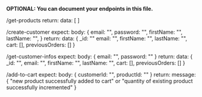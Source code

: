 **OPTIONAL: You can document your endpoints in this file.**



/get-products
return:
data: [ <all products ojects> ]


/create-customer
expect:
body: {
  email: "",
  password: "",
  firstName: "",
  lastName: "",
}
return:
data: {
  _id: ""
  email: "",
  firstName: "",
  lastName: "",
  cart: [],
  previousOrders: []
}


/get-customer-infos
expect:
body: {
  email: "",
  password: ""
}
return:
data: {
  _id: "",
  email: "",
  firstName: "",
  lastName: "",
  cart: [],
  previousOrders: []
}


/add-to-cart
expect:
body: {
  customerId: "",
  productId: ""
}
return:
message: {
  "new product successfully added to cart"
  or
  "quantity of existing product successfully incremented"
}